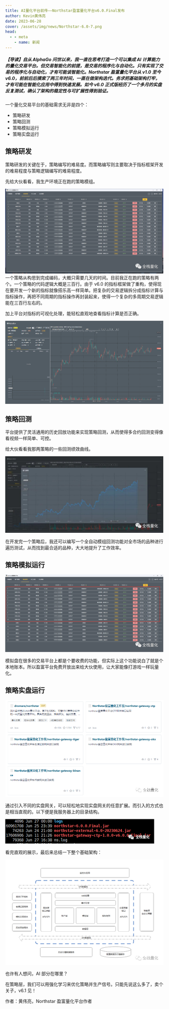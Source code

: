 ```yaml
---
title: AI量化平台前传——Northstar盈富量化平台v6.0.Final发布
author: Kevin黄伟亮
date: 2023-06-28
cover: /assets/img/news/Northstar-6.0-7.png
head:
  - - meta
    - name: 新闻
---
```


##### **【导读】自从 AlphaGo 问世以来，我一直在思考打造一个可以集成 AI 计算能力的量化交易平台。但交易智能化的前提，是交易的程序化与自动化。只有实现了交易的程序化与自动化，才有可能谈智能化。Northstar 盈富量化平台从 v1.0 至今 v6.0，前前后后摸索了两三年时间，一直在做架构迭代。务求把基础架构打牢，才有可能在智能化应用中得到快速发展。如今 v6.0 正式版经历了一个多月的实盘反复测试，确认了架构的稳定性与可扩展性得到验证。**

一个量化交易平台的基础需求无非是四个：

- 策略研发
- 策略回测
- 策略模拟运行
- 策略实盘运行

## 策略研发

策略研发的关键在于，策略编写的难易度。而策略编写则主要取决于指标框架开发的难易程度与策略逻辑编写的难易程度。

先给大伙看看，我生产环境正在跑的策略模组。

![](/assets/img/news/Northstar-6.0-1.png)
一个策略从构思到完成编码，大概只需要几天的时间。目前我正在跑的策略有两个。一个策略的代码逻辑大概是三百行。由于 v6.0 的指标框架做了重构，使得现在要开发一个新的指标就像搭乐高一样简单。把复杂的交易逻辑拆分成指标计算与指标操作，再把不同周期的指标操作再封装起来，使得一个复杂的多周期交易逻辑能在三百行左右的。

加上平台对指标的可视化处理，能轻松直观地查看指标计算是否正确。

![](/assets/img/news/Northstar-6.0-2.gif)

## 策略回测

平台提供了灵活通用的历史回放功能来实现策略回测，从而使得多合约回测变得像看视频一样简单、可控。

给大伙看看我那两策略的一些回测绩效曲线。

![](/assets/img/news/Northstar-6.0-3.jpg)

在开发完一个策略后，我还可以编写一个全自动模组回测功能对全市场的品种进行遍历测试，从而找到最合适的品种，大大地提升了工作效率。

## 策略模拟运行

![](/assets/img/news/Northstar-6.0-4.png)

模拟盘在很多的交易平台上都是个要收费的功能，但实际上这个功能说白了就是个本地账本。所以盈富平台免费开放出来给大伙使用，让大家能像打游戏一样玩量化。

## 策略实盘运行

![](/assets/img/news/Northstar-6.0-5.png)

通过引入不同的实盘网关，可以轻松地实现实盘网关的任意扩展。而引入的方式也是相当直观的。以下便是我服务器上的目录结构。

![](/assets/img/news/Northstar-6.0-6.png)

看完直观的展示，最后来总结一下整个基础架构：

![](/assets/img/news/Northstar-6.0-7.png)

也许有人想问，AI 部分在哪里？

在策略层，我们可以用强化学习来优化策略并生产信号。只能先说这么多了，卖个关子，v6.1 见！

作者：黄伟亮，Northstar 盈富量化平台作者
